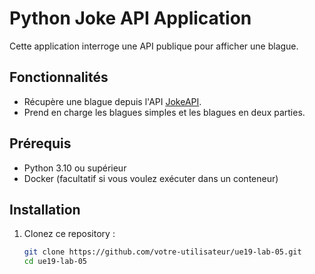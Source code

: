 # Python Joke API Application

Cette application interroge une API publique pour afficher une blague.

## Fonctionnalités

- Récupère une blague depuis l'API [JokeAPI](https://jokeapi.dev/).
- Prend en charge les blagues simples et les blagues en deux parties.

## Prérequis

- Python 3.10 ou supérieur
- Docker (facultatif si vous voulez exécuter dans un conteneur)

## Installation

1. Clonez ce repository :
   ```bash
   git clone https://github.com/votre-utilisateur/ue19-lab-05.git
   cd ue19-lab-05
